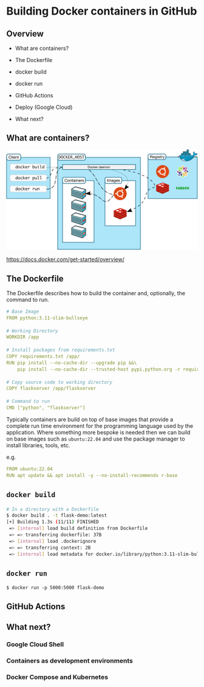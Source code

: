 # Building Docker containers in GitHub

## Overview

* What are containers?

* The Dockerfile

* docker build

* docker run

* GitHub Actions

* Deploy (Google Cloud)

* What next?

## What are containers?

![](architecture.svg)

<https://docs.docker.com/get-started/overview/>

## The Dockerfile

The Dockerfile describes how to build the container and, optionally, the command to run. 

```yaml
# Base Image
FROM python:3.11-slim-bullseye

# Working Directory
WORKDIR /app

# Install packages from requirements.txt
COPY requirements.txt /app/
RUN pip install --no-cache-dir --upgrade pip &&\
    pip install --no-cache-dir --trusted-host pypi.python.org -r requirements.txt

# Copy source code to working directory
COPY flaskserver /app/flaskserver

# Command to run
CMD ["python", "flaskserver"]
```

Typically containers are build on top of base images that provide a complete run time environment for the programming language used by the application. Where something more bespoke is needed then we can build on base images such as ```ubuntu:22.04``` and use the package manager to install libraries, tools, etc.

e.g.
```yaml
FROM ubuntu:22.04
RUN apt update && apt install -y --no-install-recommends r-base
```


## ```docker build```

```sh
# In a directory with a Dockerfile
$ docker build . -t flask-demo:latest
[+] Building 1.3s (11/11) FINISHED                                                                                    
 => [internal] load build definition from Dockerfile                                                             0.0s
 => => transferring dockerfile: 37B                                                                              0.0s
 => [internal] load .dockerignore                                                                                0.0s
 => => transferring context: 2B                                                                                  0.0s
 => [internal] load metadata for docker.io/library/python:3.11-slim-bullseye                                     1.2s
```

## ```docker run```

```
$ docker run -p 5000:5000 flask-demo
```

## GitHub Actions

## What next?

### Google Cloud Shell

### Containers as development environments

### Docker Compose and Kubernetes



